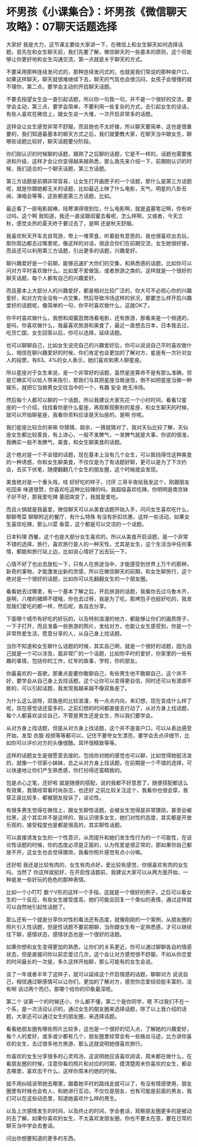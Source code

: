 # 坏男孩《小课集合》：坏男孩《微信聊天攻略》：07聊天话题选择

大家好 我是大力，这节课主要给大家讲一下，在微信上和女生聊天如何选择话题，首先在和女生聊天前，我们先要了解，微信聊天的一些基本的原则，这个将能够让你更好地和女生沟通交流，第一点就是关于聊天的方式。

不要采用那种连续发问式的，那种连续发问式的，也就是我们常说的那种查户口，如果这样聊天，聊天就很难继续下去，聊天的气氛也会很沉闷，女孩子会慢慢的就不理你，第二点，要学会主动的开启聊天话题。

不要去指望女生会一直引起话题，所以你一句我一句，并不是一个很好的交流，要学会主动，第三点，要学会简单，不要利用一些复杂的方式，去引起女生的谈话，有些人喜欢在微信上，跟女生说一大堆，一次开启非常多的话题。

这样会让女生感觉非常不舒服，而且她也不太好接，所以聊天要简单，这也是很重要的，我们知道最基本的聊天方式之后，我们就要教大家，在聊天当中跟女生，聊哪些话题比较好，聊天话题要分阶段。

你们刚认识的时候聊的话题，跟熟了之后聊的话题，它是不一样的，话题也需要推进和升级，这样才会让你变得越来越熟悉，那么我先来介绍一下，前期刚认识的时候，我们适合的一个聊天话题，第三方话题。

第三方话题是前期非常容易，让女生打开画匣子的一个话题，那什么是第三方话题呢，就是你跟她都无关的话题，比如最近上映了什么电影，天气，明星的八卦丑闻，演唱会等等，这些都是第三方话题，比如。

最近看了一部电影超棒，陆寒演得很到位，什么电影啊，就是盗墓笔记啊，你有听过吗，这个啊 我知道，我还一直说跟闺蜜去看呢，怎么样啊，又或者，今天立秋，感觉炎热的夏天终于要过去了，是啊 还是秋天舒服。

我喜欢秋天开车去自驾游，带上一堆零食，听着挺有意思的，我也很喜欢出去玩，那你周边都去过哪里呢，像这样的对话，很适合你们在前期交流，女生她很好接，而且还可以利用第三方话题，引出更多的话题，兴趣爱好。

聊兴趣爱好是一个前期，能够迅速扩大你们的交集，和熟悉感的话题，比如你可以问对方平时喜欢做什么，比如爱不爱做饭，或者旅游之类的，这样就是一个很好的聊天话题，每个人都有自己的兴趣爱好。

而且基本上大部分人的兴趣爱好，都是相对比较广泛的，你大可不必担心你的兴趣爱好，和对方完全没有一点交集，然后导致冷场这样的状况，那要怎么样开启兴趣爱好的话题呢，像简单的一句，你平时喜欢做什么，这就OK了。

你平时喜欢做什么，我想和闺蜜逛商场看电影，还有旅游，那看来是一个频道的，是吗，你喜欢做什么，我最喜欢旅游和美食了，最近一直想去日本，日本我去过，吃货亡国，女生回答以后，你可以选择，延续话题。

也可以聊聊自己，比如女生说完自己的兴趣爱好后，你可以说说自己平时喜欢做什么，相信在聊兴趣爱好的时候，你们肯定也会更加的了解对方，星座有一次针对女人的投票，有63。4%的女人表示，她们喜欢和男人聊星座。

所以星座对于女生来说，是一个非常好的话题，虽然星座算命不是有那么准确，但是它确实可以给人带来指引，那我们与其把星座当做迷信，倒不如把星座当做一种娱乐，就把它当做男女交往当中的一个，有趣 安全 绝无冷场。

然后每个人都可以聊的一个话题，所以我建议大家先花一个小时时间，看看12星座的一个介绍，找找看你是什么星座，再观察观察别的星座，和女生聊天的时候，就可以开始聊星座，我看你资料应该是天仙座的，是啊 你呢。

我们星座比较合的来嘛 你猜猜，超余，一猜就猜对了，我对天仙比较了解，天仙座女生都比较善良，有上进心，一般不发脾气，一发脾气就是大事，你说的很准，我确实一般不发脾气，美食，和女生聊美食的话题。

这个绝对是一个不会错的话题，现在基本上没有几个女生，可以抵挡得住这种美食的一种诱惑，你和女生聊美食，不仅仅是为了有话题好聊，更可以是为了下次约会，去买下伏笔，随便翻翻几个女生的朋友圈，这个时候就会发现。

美食绝对是一个重头戏，哇 好好吃的样子，讨厌 三哥半夜给我发这个，刚跟朋友吃回来 味道很赞，你喜欢吃这种比较辣的吗，我超级喜欢吃辣，你明明是南京妹子好不好，那我爱吃辣 基因突变了，我就是爱吃。

而且火锅就是我最爱，微信聊天可以从美食话题开始入手，问问女生喜欢吃什么，聊聊粤菜 聊聊附近的餐厅，有什么特殊 有没有折扣优惠，这样一些活动，如果女生喜欢吃辣，那么川菜 香菜，这个都是可以交流的一个话题。

日本料理 西餐，这个也是大部分女生喜欢的，所以从美食开启话题，是一个非常不错的选择，旅行，喜欢旅行是人的一种天性，尤其是女生，这个生活当中任何事情，都能和旅行站上边，比如说心情好了出去玩一下。

心情不好了也出去放松一下，只有人在旅途当中，才能感受到世界上万千的那种，新奇的事物，才能激发出新的灵感，所以在微信聊天的前期，和女生聊旅行，这个绝对是一个很好的话题，比如你可以先翻翻女生的一个朋友圈。

看看她去过哪里，有一个基本了解之后，开启旅游的话题，我看你去过乌鲁木齐，是啊，八楼的猪蹄不错哦，你也去过呀，我是为了吃，那烤包子也挺好吃的，我发现我们爱吃的都一样，然后呢，各自去分享。

下面哪个城市有好吃的好玩的，以及特别浪漫的地方，都能够让你们的画质匣子，一下子打开，而且准备一些旅游的照片，发给对方，也能让女生感受到，你是一个非常热爱生活，愿意分享的人，从自己身上找话题。

当你不知道和女生聊什么话题的时候，其实自己啊，就是一个很好的话题，因为自己就是一个可以涉及，面非常广的一个话题，比如你平时的爱好，你家里的一些有趣的事情，包括你的工作，红年的故事，学校，你的朋友。

你最喜欢的一首歌，那重点是要你敢聊自己，有些男生他不敢聊自己，这个并不好，要学会从自己身上去找话题，这个让你可以变得更自信，同时还可以有源源不断的，可以引起话题，我发现我越来越不像双鱼座了。

为什么这么说呀，双鱼座的比较浪漫，有一点点内向，来幻想，现在变成什么样了呢，现在感觉话还蛮多的，之前幻想的时间都直接去行动了，从对方身上找话题，每个人都喜欢谈论自己，不管是男生还是女生，所以我们要学会。

从对方身上找话题，但是从对方身上找话题，这个并不是查户口，可以从表达感受开始，发型 衣服 视频等等都可以，记住不要夸女生漂亮，要学会去点评细节，比如你可以评价对方的头像很酷，耳环很精致等等。

这样的话题女生是很愿意去接的，包括你对她的感觉也可以聊，比如觉得她挺活泼的，就像一个邻家小妹妹，总之从对方身上找话题，在前期是一个不错的选择，可以快速地让你们产生熟悉感，你打扮得还蛮精致的。

包是点心之笔，还好啦 就是随便的搭配，说的我都不好意思了，随便搭配都这么有效果，我猜经常看时尚杂志，也还好 之前比较关注这个，我看你也很会穿，我穿正装比较多，都被朋友投诉了，谈论性。

有很多男生觉得在微信上，跟女生聊性话题，会被女生觉得是非常猥琐，甚至会被拉黑，这个其实并不是这样的，我认识很多女生，她们对性的态度，其实都是开放乐观的，接受程度也是都是很高的，其实聊性话题。

可以直接诱发女生的一个性意识，从而提升和她们发生性行为的一个可能性，在谈论性话题的时候，你的态度必须是正面的，认为性爱是很正常的，那如果你自己都放不开，这女生也会觉得猥琐，我看你照片感觉有点小分嘛。

还好啦 我还是比较有肉的，女生有肉点好，爱比较有感觉，你很喜欢有肉的女生吗，当然了 你这样就挺好，在开启性话题前，我建议大家可以从两方面开始，一种是发一些好玩的色色的那种表情。

比如一个小叮叮 数个V形的这样一个手指，这就是一个很好的例子，之后可以看女生的一个反应，有些女生接受度高，她们可能会回复一个类似的表情，通过这样就可以自然地引起性话题了。

那么还有一个就是分享你对性的看法还有态度，就像刚刚的一个案例，从朋友圈的照片引入性话题，但是性话题不要前期聊，当你跟女生有一定熟悉感，才可以继续往下聊，感情状态，感情状态也是一个很好的话题。

如果你想和女生变得更加的熟悉，让你们的关系更近，你可以通过聊聊各自的情感状态，但是直接问你以前恋爱过几次，这个会让对方感觉很不舒服，不如从你恋爱的时间最长的一次是，多久这样开始聊，那么可能有的女生会说。

谈了一年或者半年了这样子，就可以延续这个开启情感的话题，聊聊对方 说说自己，相信通过聊感情可以让你们，更加的了解对方，感觉你恋爱经验挺丰富的，没有啊 谈过两个而已，那哪个给你的印象最深呢。

第二个 谈第一个的时候还小，什么都不懂，第二个是你同学，嗯 不过我们不在一个系，是一次活动认识的，通过女生的朋友圈来选择话题，除了以上我介绍的话题，大家还可以通过女生的朋友圈，来选择话题。

看看她朋友圈有哪些照片比较多，这也是一个很好的切入点，了解她的兴趣爱好，每个人的爱好，或多或少都有几个，朋友圈里经常会有一些蛛丝马迹，比方讲你喜欢的女生，去过很多地方旅游，那么这就说明她很喜欢旅行。

你喜欢的女生分享很多的心灵鸡汤，这说明她应该喜欢阅读，周末都在做什么，在看朋友圈的时候，注意你看的照片和对应的时期，摸清楚周末你喜欢的女生，都会去哪里，喜欢去干什么，这样你周末约她的时候。

就不用纠结该带她去哪里，跟着她平时的路线走就可以了，有没有情感使用，朋友圈里有时候也会有人，和她进行互动，不仅仅是朋友，也有可能是前面的男友，我们可以在这些动态里，知道她喜欢什么样的男生。

以及上次感情发生的时间，以及终止的时间，学会套话，观察朋友圈更多的是被动的去了解，如果你喜欢的女生，不太喜欢发朋友圈，你也不要太在意，要在日常的聊天当中学会去套话。

问出你想要知道的更多的东西。
